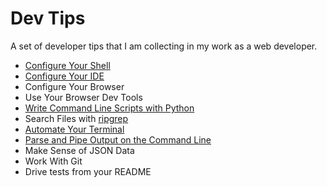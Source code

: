# Dev Tips

A set of developer tips that I am collecting in my work as a web developer.

* [Configure Your Shell](configure-your-shell.md)
* [Configure Your IDE](configure-your-ide.md)
* Configure Your Browser
* Use Your Browser Dev Tools
* [Write Command Line Scripts with Python](write-command-line-scripts-with-python.md)
* Search Files with [ripgrep](https://github.com/BurntSushi/ripgrep)
* [Automate Your Terminal](automate-your-terminal.md)
* [Parse and Pipe Output on the Command Line](parse-and-pipe-output-on-the-command-line.md)
* Make Sense of JSON Data
* Work With Git
* Drive tests from your README
